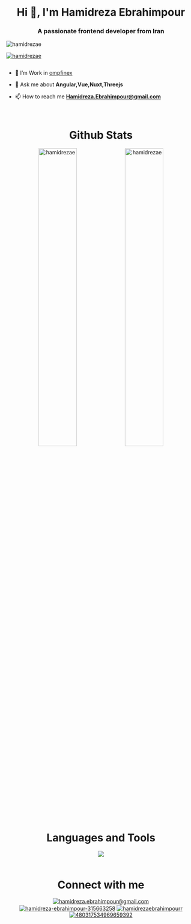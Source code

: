 <h1 align="center">Hi 👋, I'm Hamidreza Ebrahimpour</h1>
<h3 align="center">A passionate frontend developer from Iran</h3>

<p align="left"> <img src="https://img.shields.io/github/followers/hamidrezae?logo=github&style=for-the-badge&color=0891b2&labelColor=1c1917" alt="hamidrezae" /></p>

<p align="left"> <a href="https://github.com/ryo-ma/github-profile-trophy"><img src="https://github-profile-trophy.vercel.app/?username=hamidrezae" alt="hamidrezae" /></a> </p>

<p align="left"> <a href="https://twitter.com/" target="blank"><img src="https://img.shields.io/twitter/follow/?logo=twitter&style=for-the-badge" alt="" /></a> </p>

- 🔭 I’m Work in [ompfinex](https://www.ompfinex.com)

- 💬 Ask me about **Angular,Vue,Nuxt,Threejs**

- 📫 How to reach me **Hamidreza.Ebrahimpour@gmail.com**
<br>
<h1 align="center">Github Stats</h1>
<div align="center">
<img src="https://github-readme-stats.vercel.app/api?username=hamidrezae&show_icons=true&locale=en" width='45%'  alt="hamidrezae" />
<img src="https://github-readme-streak-stats.herokuapp.com/?user=hamidrezae&" alt="hamidrezae" width='45%'  />
</div>
<br>
<h1 align="center">Languages and Tools</h1>
<div align="center">
  <img src="https://skillicons.dev/icons?i=html,css,angular,vue,nuxtjs,threejs,js,ts,tailwind,bootstrap,materialui,sass,less,prisma,graphql,git,github,gitlab,pinia,reactivex,supabase,firebase,vite,webpack,pnpm,yarn,webstorm,vscode,pug,postman"  />
</div>
<br>
<h1 align="center">Connect with me</h1>
<p align="center">  
<a href="mailto:hamidreza.ebrahimpour@gmail.com" target="blank"><img align="center" src="https://skillicons.dev/icons?i=gmail" alt="hamidreza.ebrahimpour@gmail.com"/></a>
<a href="https://linkedin.com/in/hamidreza-ebrahimpour-315663258" target="blank"><img align="center" src="https://skillicons.dev/icons?i=linkedin" alt="hamidreza-ebrahimpour-315663258"/></a>
<a href="https://instagram.com/hamidrezaebrahimpourr" target="blank"><img align="center" src="https://skillicons.dev/icons?i=instagram" alt="hamidrezaebrahimpourr" /></a>
<a href="https://discord.comm/users/480317534969659392" target="blank"><img align="center" src="https://skillicons.dev/icons?i=discord" alt="480317534969659392" /></a>
</p>

